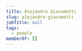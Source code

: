 ```yaml
---
title: Alejandro Giacometti
slug: alejandro-giacometti
jobTitle: null
tags:
  - people
memberOf: []
---
```

